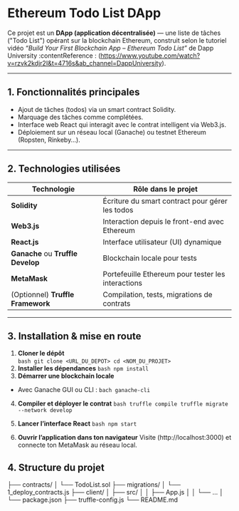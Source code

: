 # Ethereum Todo List DApp

Ce projet est un **DApp (application décentralisée)** — une liste de tâches ("Todo List") opérant sur la blockchain Ethereum, construit selon le tutoriel vidéo *“Build Your First Blockchain App – Ethereum Todo List”* de Dapp University :contentReference : (https://www.youtube.com/watch?v=rzvk2kdjr2I&t=4716s&ab_channel=DappUniversity).

---

## 1. Fonctionnalités principales

- Ajout de tâches (todos) via un smart contract Solidity.
- Marquage des tâches comme complétées.
- Interface web React qui interagit avec le contrat intelligent via Web3.js.
- Déploiement sur un réseau local (Ganache) ou testnet Ethereum (Ropsten, Rinkeby…).

---

## 2. Technologies utilisées

| Technologie | Rôle dans le projet |
|-------------|----------------------|
| **Solidity** | Écriture du smart contract pour gérer les todos |
| **Web3.js** | Interaction depuis le front-end avec Ethereum |
| **React.js** | Interface utilisateur (UI) dynamique |
| **Ganache** ou **Truffle Develop** | Blockchain locale pour tests |
| **MetaMask** | Portefeuille Ethereum pour tester les interactions |
| (Optionnel) **Truffle Framework** | Compilation, tests, migrations de contrats |

---

## 3. Installation & mise en route

1. **Cloner le dépôt**  
   ``bash
   git clone <URL_DU_DEPOT>
   cd <NOM_DU_PROJET>``
2. **Installer les dépendances**
   ``bash
   npm install``
3. **Démarrer une blockchain locale**
- Avec Ganache GUI ou CLI :
  ``bach
  ganache-cli``
4. **Compiler et déployer le contrat**
``bash
truffle compile
truffle migrate --network develop``

5. **Lancer l’interface React**
``bash
npm start``

6. **Ouvrir l’application dans ton navigateur**
Visite (http://localhost:3000) et connecte ton MetaMask au réseau local.

## 4. Structure du projet

├── contracts/
│   └── TodoList.sol
├── migrations/
│   └── 1_deploy_contracts.js
├── client/
│   ├── src/
│   │   ├── App.js
│   │   └── ...
│   └── package.json
├── truffle-config.js
└── README.md

